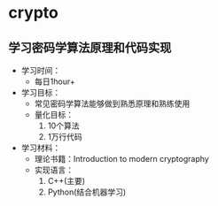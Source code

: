 # crypto
## 学习密码学算法原理和代码实现
* 学习时间：
    * 每日1hour+
* 学习目标：
    * 常见密码学算法能够做到熟悉原理和熟练使用
    * 量化目标：
        1. 10个算法 
        2. 1万行代码
* 学习材料：
    * 理论书籍：Introduction to modern cryptography
    * 实现语言：
        1. C++(主要)
        2. Python(结合机器学习)